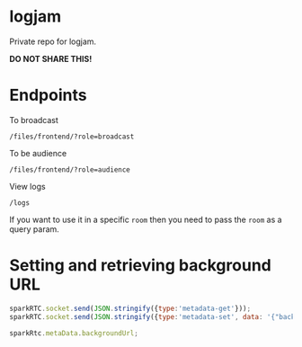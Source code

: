 # logjam

Private repo for logjam.

**DO NOT SHARE THIS!**

# Endpoints
To broadcast
```
/files/frontend/?role=broadcast
```

To be audience
```
/files/frontend/?role=audience
```

View logs
```
/logs
```

If you want to use it in a specific `room`  then you need to pass the `room` as a query param.

# Setting and retrieving background URL

```javascript
sparkRTC.socket.send(JSON.stringify({type:'metadata-get'}));
sparkRTC.socket.send(JSON.stringify({type:'metadata-set', data: '{"backgroundUrl": "whatever"}'}));

sparkRtc.metaData.backgroundUrl;
```
